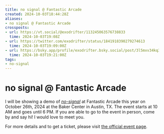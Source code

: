```yaml
---
title: no signal @ Fantastic Arcade
created: 2024-10-03T18:44:28Z
aliases:
- no signal @ Fantastic Arcade
crossposts:
- url: https://vt.social/@exodrifter/113245063576738833
  time: 2024-10-03T19:08Z
- url: https://twitter.com/exodrifter/status/1841918390279274613
  time: 2024-10-03T19:09:00Z
- url: https://bsky.app/profile/exodrifter.bsky.social/post/3l5mxv34kq322
  time: 2024-10-03T19:21:00Z
tags:
- no-signal
---
```


# no signal @ Fantastic Arcade

I will be showing a demo of _[no-signal](../press-kits/no-signal.md)_ at Fantastic Arcade this year on October 26th, 2024 at the Baker Center in Austin, TX. The event starts at 10 AM and goes until 6 PM. If you are able to go to the event in person, come by and say hi! I would love to meet you.

For more details and to get a ticket, please visit [the official event page](https://withfriends.co/event/20872516/fantastic_arcade_fun_size_edition).
